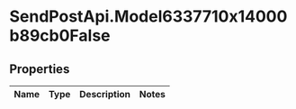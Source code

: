 # SendPostApi.Model6337710x14000b89cb0False

## Properties
Name | Type | Description | Notes
------------ | ------------- | ------------- | -------------


